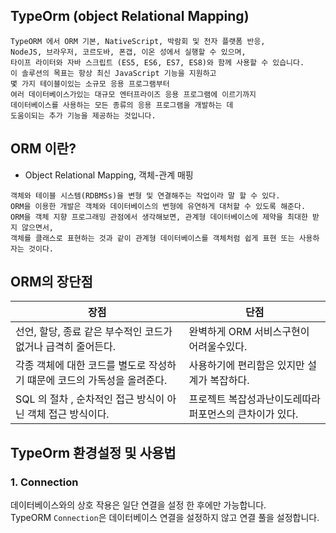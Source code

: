 ## TypeOrm (object Relational Mapping)
```text
TypeORM 에서 ORM 기본, NativeScript, 박람회 및 전자 플랫폼 반응, 
NodeJS, 브라우저, 코르도바, 폰갭, 이온 성에서 실행할 수 있으며, 
타이프 라이터와 자바 스크립트 (ES5, ES6, ES7, ES8)와 함께 사용할 수 있습니다.
이 솔루션의 목표는 항상 최신 JavaScript 기능을 지원하고 
몇 가지 테이블이있는 소규모 응용 프로그램부터 
여러 데이터베이스가있는 대규모 엔터프라이즈 응용 프로그램에 이르기까지 
데이터베이스를 사용하는 모든 종류의 응용 프로그램을 개발하는 데 
도움이되는 추가 기능을 제공하는 것입니다.
```

## ORM 이란?
* Object Relational Mapping, 객체-관계 매핑
```text
객체와 테이블 시스템(RDBMSs)을 변형 및 연결해주는 작업이라 말 할 수 있다. 
ORM을 이용한 개발은 객체와 데이터베이스의 변형에 유연하게 대처할 수 있도록 해준다. 
ORM을 객체 지향 프로그래밍 관점에서 생각해보면, 관계형 데이터베이스에 제약을 최대한 받지 않으면서, 
객체를 클래스로 표현하는 것과 같이 관계형 데이터베이스를 객체처럼 쉽게 표현 또는 사용하자는 것이다.
```

## ORM의 장단점
장점 | 단점 |
---- | ---- |  
선언, 할당, 종료 같은 부수적인 코드가 없거나 급격히 줄어든다. | 완벽하게 ORM 서비스구현이 어려울수있다. |
각종 객체에 대한 코드를 별도로 작성하기 떄문에 코드의 가독성을 올려준다. | 사용하기에 편리함은 있지만 설계가 복잡하다. |
SQL 의 절차 , 순차적인 접근 방식이 아닌 객체 접근 방식이다. | 프로젝트 복잡성과난이도레따라 퍼포먼스의 큰차이가 있다.

## TypeOrm 환경설정 및 사용법
### 1. Connection
데이터베이스와의 상호 작용은 일단 연결을 설정 한 후에만 가능합니다.<br />
TypeORM <code>Connection</code>은 데이터베이스 연결을 설정하지 않고 연결 풀을 설정합니다.

